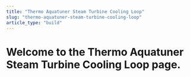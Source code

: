 ```yaml
---
title: "Thermo Aquatuner Steam Turbine Cooling Loop"
slug: "thermo-aquatuner-steam-turbine-cooling-loop"
article_type: "build"
---
```


# Welcome to the Thermo Aquatuner Steam Turbine Cooling Loop page.
